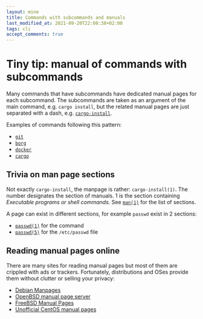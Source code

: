 ```yaml
---
layout: mine
title: Commands with subcommands and manuals
last_modified_at: 2021-09-20T22:08:38+02:00
tags: cli
accept_comments: true
---
```


# Tiny tip: manual of commands with subcommands

Many commands that have subcommands have dedicated manual pages for each subcommand.
The subcommands are taken as an argument of the main command, e.g. `cargo install`,
but the related manual pages are just separated with a dash, e.g. [`cargo-install`](https://manpages.debian.org/testing/cargo/cargo-install.1.en.html).

Examples of commands following this pattern:
- [`git`](https://git-scm.com/docs/git)
- [`borg`](https://borgbackup.readthedocs.io/en/stable/usage/init.html)
- [`docker`](https://docs.docker.com/engine/reference/commandline/cli/)
- [`cargo`](https://doc.rust-lang.org/cargo/commands/cargo.html)

## Trivia on man page sections
Not exactly `cargo-install`, the manpage is rather: `cargo-install(1)`.
The number designates the section of manuals.
1 is the section containing *Executable programs or shell commands*.
See [`man(1)`](https://manpages.debian.org/testing/man-db/man.1.en.html) for the list of sections.

A page can exist in different sections, for example `passwd` exist in 2 sections:
* [`passwd(1)`](https://manpages.debian.org/testing/passwd/passwd.1.en.html) for the command
* [`passwd(5)`](https://manpages.debian.org/testing/passwd/passwd.5.en.html) for the `/etc/passwd` file

## Reading manual pages online

There are many sites for reading manual pages but most of them are crippled with ads or trackers.
Fortunately, distributions and OSes provide them without clutter or selling your privacy:

- [Debian Manpages](https://manpages.debian.org/)
- [OpenBSD manual page server](https://man.openbsd.org/)
- [FreeBSD Manual Pages](https://www.freebsd.org/cgi/man.cgi)
- [Unofficial CentOS manual pages](http://man.linuxtool.net/)
